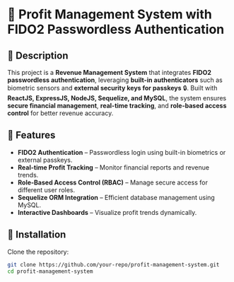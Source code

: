 # 🔐 Profit Management System with FIDO2 Passwordless Authentication  

## 📌 Description  
This project is a **Revenue Management System** that integrates **FIDO2 passwordless authentication**, leveraging **built-in authenticators** such as biometric sensors and **external security keys for passkeys** 🔒. Built with **ReactJS, ExpressJS, NodeJS, Sequelize, and MySQL**, the system ensures **secure financial management**, **real-time tracking**, and **role-based access control** for better revenue accuracy.  

## 🚀 Features  
- **FIDO2 Authentication** – Passwordless login using built-in biometrics or external passkeys.  
- **Real-time Profit Tracking** – Monitor financial reports and revenue trends.  
- **Role-Based Access Control (RBAC)** – Manage secure access for different user roles.  
- **Sequelize ORM Integration** – Efficient database management using MySQL.  
- **Interactive Dashboards** – Visualize profit trends dynamically.  

## 🔧 Installation  
Clone the repository:  

```sh
git clone https://github.com/your-repo/profit-management-system.git
cd profit-management-system
